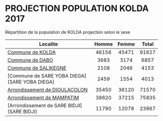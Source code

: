 # PROJECTION POPULATION KOLDA 2017
	
Répartition de la population de KOLDA projection selon le sexe
	
| Localite  | Homme | Femme | Total |
| --------- |:-----:|:-----:|:-----:|
| [Commune de KOLDA](KOLDA) | 46156 | 45471 | 91627 |
| [Commune de DABO](DABO) | 3683 | 3174 | 6857 |
| [Commune de SALIKEGNE](SALIKEGNE) | 2108 | 2046 | 4153 |
| [Commune de SARE YOBA DIEGA](SARE YOBA DIEGA) | 2459 | 1554 | 4013 |
| [Arrondissement de DIOULACOLON](DIOULACOLON) | 35450 | 36120 | 71570 |
| [Arrondissement de MAMPATIM](MAMPATIM) | 38620 | 37215 | 75835 |
| [Arrondissement de SARE BIDJI](SARE BIDJI) | 11790 | 12078 | 23867 |
